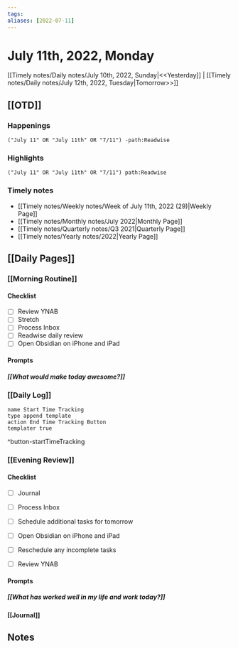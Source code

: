 ```yaml
---
tags:
aliases: [2022-07-11]
---
```


# July 11th, 2022, Monday

[[Timely notes/Daily notes/July 10th, 2022, Sunday|<<Yesterday]] | [[Timely notes/Daily notes/July 12th, 2022, Tuesday|Tomorrow>>]]

## [[OTD]]

### Happenings

```query
("July 11" OR "July 11th" OR "7/11") -path:Readwise
```

### Highlights

```query
("July 11" OR "July 11th" OR "7/11") path:Readwise
```

### Timely notes
- [[Timely notes/Weekly notes/Week of July 11th, 2022 (29)|Weekly Page]]
- [[Timely notes/Monthly notes/July 2022|Monthly Page]]
- [[Timely notes/Quarterly notes/Q3 2021|Quarterly Page]]
- [[Timely notes/Yearly notes/2022|Yearly Page]]

## [[Daily Pages]]

### [[Morning Routine]]

#### Checklist

- [ ] Review YNAB
- [ ] Stretch
- [ ] Process Inbox
- [ ] Readwise daily review
- [ ] Open Obsidian on iPhone and iPad

#### Prompts

##### [[What would make today awesome?]]

### [[Daily Log]]

```button
name Start Time Tracking
type append template
action End Time Tracking Button
templater true
```
^button-startTimeTracking

### [[Evening Review]]

#### Checklist

- [ ] Journal
- [ ] Process Inbox
- [ ] Schedule additional tasks for tomorrow
- [ ] Open Obsidian on iPhone and iPad
- [ ] Reschedule any incomplete tasks
- [ ] Review YNAB


#### Prompts

##### [[What has worked well in my life and work today?]]

#### [[Journal]]

## Notes
